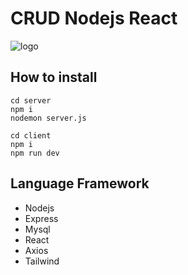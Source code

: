 # CRUD Nodejs React

![logo](https://cdn.discordapp.com/attachments/1198124910950752288/1200539836419948614/image.png?ex=65c68cd9&is=65b417d9&hm=7b024392627eeccc757d7b53a80e4ca8315c3b76aa7a15e4484016a6bb0ee132&)

## How to install
```
cd server
npm i
nodemon server.js
```
```
cd client
npm i
npm run dev
```

## Language Framework
* Nodejs
* Express
* Mysql
* React
* Axios
* Tailwind
